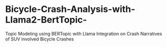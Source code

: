 # Bicycle-Crash-Analysis-with-Llama2-BertTopic-
Topic Modeling using BERTopic with Llama Integration on Crash Narratives of SUV involved Bicycle Crashes
